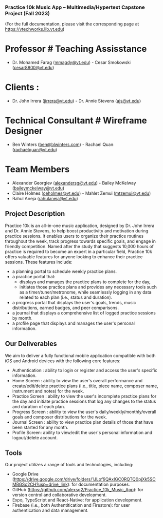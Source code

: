 ### Practice 10k Music App – Multimedia/Hypertext Capstone Project (Fall 2023)
(For the full documentation, please visit the corresponding page at https://vtechworks.lib.vt.edu)

# Professor                                   # Teaching Assisstance
- Dr. Mohamed Farag (mmagdy@vt.edu)           - Cesar Smokowski (cesar8800@vt.edu)

# Clients : 
- Dr. John Irrera (jirrera@vt.edu)            - Dr. Annie Stevens (ajs@vt.edu)

# Technical Consultant                        # Wireframe Designer
- Ben Winters (ben@blwinters.com)             - Rachael Quan (rachaelquan@vt.edu)

# Team Members
- Alexander Georgiev (alexandersg@vt.edu)     - Bailey McKelway (baileymckelway@vt.edu)
- Claire Holmes (ceholmes@vt.edu)             - Mahlet Zemui (mtzemui@vt.edu)
- Rahul Aneja (rahulaneja@vt.edu)


## Project Description
Practice 10k is an all-in-one music application, designed by Dr. John Irrera and Dr. Annie Stevens, to help boost productivity and motivation during practice sessions. It enables users to organize their practice routines throughout the week, track progress towards specific goals, and engage in friendly competition. Named after the study that suggests 10,000 hours of practice is required to become an expert in a particular field, Practice 10k offers valuable features for anyone looking to enhance their practice sessions. These features include:
- a planning portal to schedule weekly practice plans.
- a practice portal that:
    - displays and manages the practice plans to complete for the day,
    - initiates those practice plans and provides any necessary tools such as a timer/tuner/metronome, while seamlessly logging in any data related to each plan (i.e., status and duration).
- a progress portal that displays the user's goals, trends, music distributions, earned badges, and peer comparisons.
- a journal that displays a comprehensive list of logged practice sessions by month.
- a profile page that displays and manages the user's personal information.

## Our Deliverables
We aim to deliver a fully functional mobile application compatible with both iOS and Android devices with the following core features:
- Authentication : ability to login or register and access the user's specific information.
- Home Screen : ability to view the user's overall performance and create/edit/delete practice plans (i.e., title, piece name, composer name, instrument and notes) for the week.
- Practice Screen : ability to view the user's incomplete practice plans for the day and initiate practice sessions that log any changes to the status and duration of each plan.
- Progress Screen : ability to view the user's daily/weekly/monthly/overall goals and composer distributions for the week.
- Journal Screen : ability to view practice plan details of those that have been started for any month.
- Profile Screen: ability to view/edit the user's personal information and logout/delete account.


## Tools
Our project utilizes a range of tools and technologies, including:
- Google Drive (https://drive.google.com/drive/folders/1JLof9QAxIGC0RQTQ0pjXk5SCMBGSc2CH?usp=drive_link): for documentation purposes.
- GitHub (https://github.com/alexsg2/Practice_10k_Music_App): for version control and collaborative development.
- Expo, TypeScript and React-Native: for application development.
- Firebase (i.e., both Authentitication and Firestore): for user authentication and data management.
